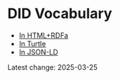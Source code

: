 # DID Vocabulary

- [In HTML+RDFa](./vocabulary.html)
- [In Turtle](./vocabulary.ttl)
- [In JSON-LD](./vocabulary.jsonld)

Latest change: 2025-03-25

